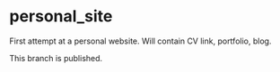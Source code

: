 # personal_site

First attempt at a personal website. Will contain CV link, portfolio, blog.

This branch is published.
